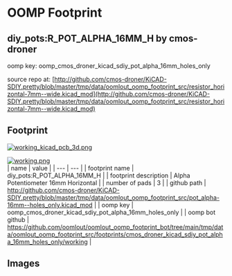 # OOMP Footprint  
## diy_pots:R_POT_ALPHA_16MM_H  by cmos-droner  
  
oomp key: oomp_cmos_droner_kicad_sdiy_pot_alpha_16mm_holes_only  
  
source repo at: [http://github.com/cmos-droner/KiCAD-SDIY.pretty/blob/master/tmp/data/oomlout_oomp_footprint_src/resistor_horizontal-7mm--wide.kicad_mod](http://github.com/cmos-droner/KiCAD-SDIY.pretty/blob/master/tmp/data/oomlout_oomp_footprint_src/resistor_horizontal-7mm--wide.kicad_mod)  
## Footprint  
  
[![working_kicad_pcb_3d.png](working_kicad_pcb_3d_600.png)](working_kicad_pcb_3d.png)  
  
[![working.png](working_600.png)](working.png)  
| name | value | 
| --- | --- | 
| footprint name | diy_pots:R_POT_ALPHA_16MM_H | 
| footprint description | Alpha Potentiometer 16mm Horizontal | 
| number of pads | 3 | 
| github path | http://github.com/cmos-droner/KiCAD-SDIY.pretty/blob/master/tmp/data/oomlout_oomp_footprint_src/pot_alpha-16mm--holes_only.kicad_mod | 
| oomp key | oomp_cmos_droner_kicad_sdiy_pot_alpha_16mm_holes_only | 
| oomp bot github | https://github.com/oomlout/oomlout_oomp_footprint_bot/tree/main/tmp/data/oomlout_oomp_footprint_src/footprints/cmos_droner_kicad_sdiy_pot_alpha_16mm_holes_only/working | 
## Images  
